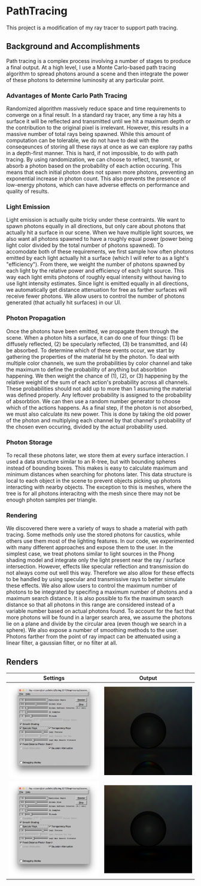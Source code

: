 # PathTracing
This project is a modification of my ray tracer to support path tracing.

## Background and Accomplishments

Path tracing is a complex process involving a number of stages to produce a final output. At a high level, I use a Monte Carlo-based path tracing algorithm to spread photons around a scene and then integrate the power of these photons to determine luminosity at any particular point. 

### Advantages of Monte Carlo Path Tracing

Randomized algorithm massively reduce space and time requirements to converge on a final result. In a standard ray tracer, any time a ray hits a surface it will be reflected and transmitted until we hit a maximum depth or the contribution to the original pixel is irrelevant. However, this results in a massive number of total rays being spawned. While this amount of computation can be tolerable, we do not have to deal with the conseqeunces of storing all these rays at once as we can explore ray paths in a depth-first manner. This is hard, if not impossible, to do with path tracing. By using randomization, we can choose to reflect, transmit, or absorb a photon based on the probability of each action occuring. This means that each initial photon does not spawn more photons, preventing an exponential increase in photon count. This also prevents the presence of low-energy photons, which can have adverse effects on performance and quality of results.

### Light Emission

Light emission is actually quite tricky under these contraints. We want to spawn photons equally in all directions, but only care about photons that actually hit a surface in our scene. When we have multiple light sources, we also want all photons spawned to have a roughly equal power (power being light color divided by the total number of photons spawned). To accomodate both of these requirements, we first sample how often photons emitted by each light actually hit a surface (which I will refer to as a light's "efficiency"). From there, we weight the number of photons spawned by each light by the relative power and efficiency of each light source. This way each light emits photons of roughly equal intensity without having to use light intensity estimates. Since light is emitted equally in all directions, we automatically get distance attenuation for free as farther surfaces will receive fewer photons. We allow users to control the number of photons generated (that actually hit surfaces) in our UI.

### Photon Propagation

Once the photons have been emitted, we propagate them through the scene. When a photon hits a surface, it can do one of four things: (1) be diffusely reflected, (2) be specularly reflected, (3) be transmitted, and (4) be absorbed. To determine which of these events occur, we start by gathering the properties of the material hit by the photon. To deal with multiple color channels, we sum the probabilities by color channel and take the maximum to define the probability of anything but absorbtion happening. We then weight the chance of (1), (2), or (3) happening by the relative weight of the sum of each action's probability across all channels. These probabilities should not add up to more than 1 assuming the material was defined properly. Any leftover probability is assigned to the probability of absorbtion. We can then use a random number generator to choose which of the actions happens. As a final step, if the photon is not absorbed, we must also calculate its new power. This is done by taking the old power of the photon and multiplying each channel by that channel's probability of the chosen even occuring, divided by the actual probability used.

### Photon Storage

To recall these photons later, we store them at every surface interaction. I used a data structure similar to an R-tree, but with bounding spheres instead of bounding boxes. This makes is easy to calculate maximum and minimum distances when searching for photons later. This data structure is local to each object in the scene to prevent objects picking up photons interacting with nearby objects. The exception to this is meshes, where the tree is for all photons interacitng with the mesh since there may not be enough photon samples per triangle.

### Rendering

We discovered there were a variety of ways to shade a material with path tracing. Some methods only use the stored photons for caustics, while others use them most of the lighting features. In our code, we experimented with many different approaches and expose them to the user. In the simplest case, we treat photons similar to light sources in the Phong shading model and integrate only the light present near the ray / surface intersection. However, effects like specular reflection and transmission do not always come out well this way. Therefore we also allow for these effects to be handled by using specular and transmissive rays to better simulate these effects. We also allow users to control the maximum number of photons to be integrated by specifing a maximum number of photons and a maximum search distance. It is also possible to fix the maximum search distance so that all photons in this range are considered instead of a variable number based on actual photons found. To account for the fact that more photons will be found in a larger search area, we assume the photons lie on a plane and divide by the circular area (even though we search in a sphere).  We also expose a number of smoothing methods to the user. Photons farther from the point of ray impact can be attenuated using a linear filter, a gaussian filter, or no filter at all.

## Renders

Settings | Output
:---: | :---:
<img src="images/settings42.png" width="512"> | ![](images/save42.bmp)
<img src="images/settings43.png" width="512"> | ![](images/save43.bmp)
